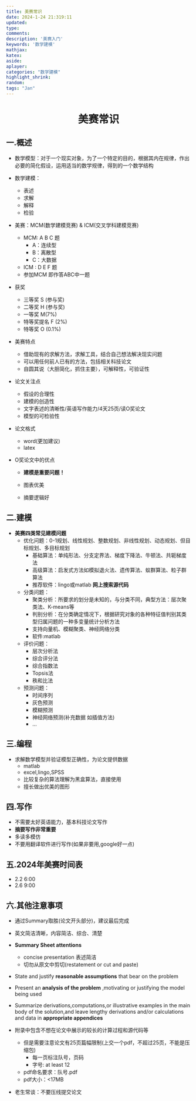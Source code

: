 ```yaml
---
title: 美赛常识
date: 2024-1-24 21:319:11
updated:
type:
comments: 
description: '美赛入门'
keywords: '数学建模'
mathjax:
katex:
aside:
aplayer:
categories: "数学建模"
highlight_shrink:
random:
tags: "Jan"
---
```


# <center>美赛常识</center>

## 一.概述

* 数学模型：对于一个现实对象，为了一个特定的目的，根据其内在规律，作出必要的简化假设，运用适当的数学规律，得到的一个数学结构
* 数学建模：
  * 表述
  * 求解
  * 解释
  * 检验
* 美赛：MCM(数学建模竞赛) & ICM(交叉学科建模竞赛)
  * MCM:  A B C 题
    * A：连续型
    * B：离散型
    * C：大数据
  * ICM : D E F 题
  * 参加MCM 即作答ABC中一题

* 获奖
  * 三等奖 S (参与奖)
  * 二等奖 H (参与奖)
  * 一等奖 M(7%)
  * 特等奖提名 F (2%)
  * 特等奖 O (0.1%)

* 美赛特点
  * 借助现有的求解方法，求解工具，结合自己想法解决现实问题
  * 可以用任何前人已有的方法，包括相关科技论文
  * 自圆其说（大胆简化，抓住主要），可解释性，可验证性
* 论文关注点
  * 假设的合理性
  * 建模的创造性
  * 文字表述的清晰性/英语写作能力/4天25页/读O奖论文
  * 模型的可检验性

* 论文格式
  * word(更加建议)
  * latex

* O奖论文中的优点

  * **建模是重要问题！**

  * 图表优美
  * 摘要逻辑好

## 二.建模

* **美赛四类常见建模问题**
  * 优化问题：0-1规划、线性规划、整数规划、非线性规划、动态规划、但目标规划、多目标规划
    * 基础算法：单纯形法、分支定界法、梯度下降法、牛顿法、共轭梯度法
    * 高级算法：启发式方法如模拟退火法、遗传算法、蚁群算法、粒子群算法
    * 推荐软件：lingo或matlab **网上搜索源代码**
  * 分类问题：
    * 聚类分析：所要求的划分是未知的，与分类不同，典型方法：层次聚类法、K-means等
    * 判别分析：在分类确定情况下，根据研究对象的各种特征值判别其类型归属问题的一种多变量统计分析方法
    * 支持向量机、模糊聚类、神经网络分类
    * 软件:matlab
  * 评价问题：
    * 层次分析法
    * 综合评分法
    * 综合指数法
    * Topsis法
    * 秩和比法
  * 预测问题：
    * 时间序列
    * 灰色预测
    * 模糊预测
    * 神经网络预测(补充数据 如插值方法)
    * ...

## 三.编程

* 求解数学模型并验证模型正确性，为论文提供数据
  * matlab
  * excel,lingo,SPSS
  * 比较复杂的算法理解为黑盒算法，直接使用
  * 擅长做出优美的图形

## 四.写作

* 不需要太好英语能力，基本科技论文写作
* **摘要写作非常重要**
* 多读多模仿
* 不要用翻译软件进行写作(如果非要用,google好一点)

## 五.2024年美赛时间表

* 2.2 6:00
* 2.6 9:00

## 六.其他注意事项

* 通过Summary取胜(论文开头部分)，建议最后完成
* 英文简洁清晰，内容简洁、综合、清楚
* **Summary Sheet attentions**
  * concise presentation 表述简洁
  * 切勿从原文中剪切(restatement or cut and paste)

* State and justify **reasonable assumptions** that bear on the problem
* Present an **analysis of the problem** ,motivating or justifying the model being used
* Summarize derivations,computations,or illustrative examples in the main body of the solution,and leave lengthy derivations and/or calculations and data in **appropriate appendices**
* 附录中包含不想在论文中展示的较长的计算过程和源代码等
  * 但是需要注意论文有25页篇幅限制(上交一个pdf，不超过25页，不能是压缩包)
    * 每一页标注队号，页码
    * 字号: at least 12
  * pdf命名要求：队号.pdf
  * pdf大小：<17MB

* 老生常谈：不要压线提交论文
